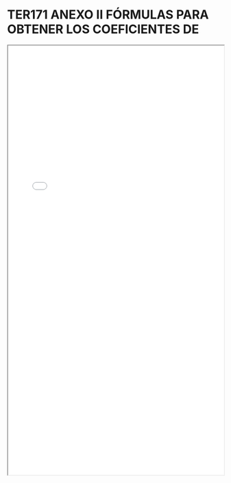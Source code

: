 
# TER171 ANEXO II FÓRMULAS PARA OBTENER LOS COEFICIENTES DE

<iframe src="../TER171 ANEXO II FÓRMULAS PARA OBTENER LOS COEFICIENTES DE.pdf" width="100%" height="1000px"></iframe>

